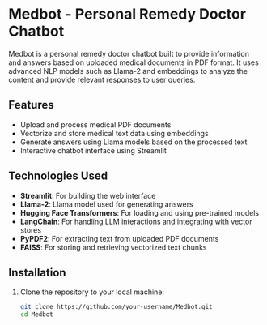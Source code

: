 # Medbot - Personal Remedy Doctor Chatbot

Medbot is a personal remedy doctor chatbot built to provide information and answers based on uploaded medical documents in PDF format. It uses advanced NLP models such as Llama-2 and embeddings to analyze the content and provide relevant responses to user queries.

## Features

- Upload and process medical PDF documents
- Vectorize and store medical text data using embeddings
- Generate answers using Llama models based on the processed text
- Interactive chatbot interface using Streamlit

## Technologies Used

- **Streamlit**: For building the web interface
- **Llama-2**: Llama model used for generating answers
- **Hugging Face Transformers**: For loading and using pre-trained models
- **LangChain**: For handling LLM interactions and integrating with vector stores
- **PyPDF2**: For extracting text from uploaded PDF documents
- **FAISS**: For storing and retrieving vectorized text chunks

## Installation

1. Clone the repository to your local machine:
   ```bash
   git clone https://github.com/your-username/Medbot.git
   cd Medbot
